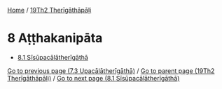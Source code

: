 
[Home](/) / [19Th2 Therīgāthāpāḷi](/tipitaka/19Th2.md)

# 8 Aṭṭhakanipāta

* [8.1 Sīsūpacālātherīgāthā](/tipitaka/19Th2/8/8.1.md)

[Go to previous page (7.3 Upacālātherīgāthā)](/tipitaka/19Th2/7/7.3.md) / [Go to parent page (19Th2 Therīgāthāpāḷi)](/tipitaka/19Th2/0.md) / [Go to next page (8.1 Sīsūpacālātherīgāthā)](/tipitaka/19Th2/8/8.1.md)


